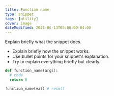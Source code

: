 ```yaml
---
title: Function name
type: snippet
tags: [utility]
cover: image
dateModified: 2021-06-13T05:00:00-04:00
---
```


Explain briefly what the snippet does.

- Explain briefly how the snippet works.
- Use bullet points for your snippet's explanation.
- Try to explain everything briefly but clearly.

```py
def function_name(args):
  # code
  return 0
```

```py
function_name(val) # result
```
